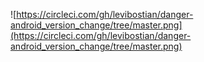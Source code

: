 ![https://circleci.com/gh/levibostian/danger-android_version_change/tree/master.png](https://circleci.com/gh/levibostian/danger-android_version_change/tree/master.png)
